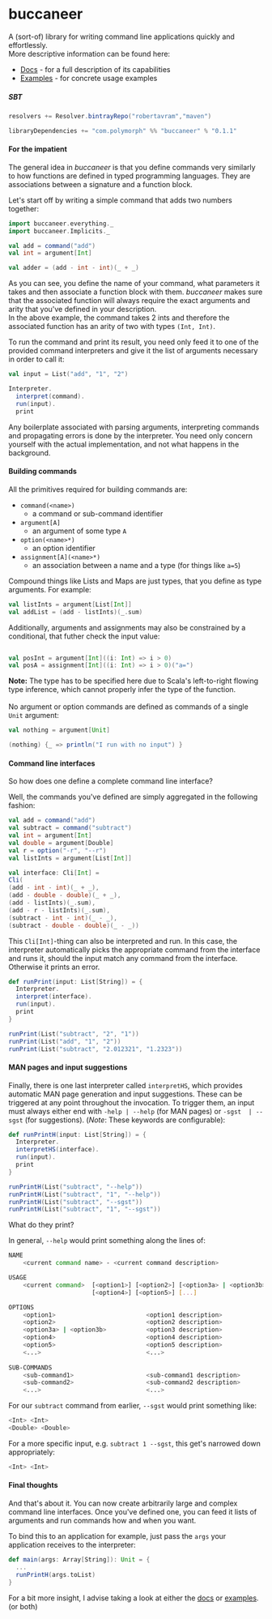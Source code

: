 buccaneer
=
A (sort-of) library for writing command line applications quickly and effortlessly. <br />
More descriptive information can be found here:
 * [Docs](docs/documentation.md) - for a full description of its capabilities
 * [Examples](examples) - for concrete usage examples


##### SBT
```scala
resolvers += Resolver.bintrayRepo("robertavram","maven")

libraryDependencies += "com.polymorph" %% "buccaneer" % "0.1.1"
```

#### For the impatient
The general idea in *buccaneer* is that you define commands very similarly to
how functions are defined in typed programming languages. They are associations between 
a signature and a function block.

Let's start off by writing a simple command that adds two numbers together:

```scala
import buccaneer.everything._
import buccaneer.Implicits._

val add = command("add")
val int = argument[Int]

val adder = (add - int - int)(_ + _)
```
As you can see, you define the name of your command, what parameters it takes and then associate a 
function block with them. *buccaneer* makes sure that the associated function will always require 
the exact arguments and arity that you've defined in your description.  
In the above example, the command takes 2 ints and therefore the associated function has an arity of two 
with types `(Int, Int)`. 

To run the command and print its result, you need only feed it 
to one of the provided command interpreters and give it the list of arguments necessary in order
to call it:

```scala
val input = List("add", "1", "2")

Interpreter.
  interpret(command).
  run(input).
  print
```
Any boilerplate associated with parsing arguments, interpreting commands and propagating errors is done
by the interpreter. You need only concern yourself with the actual implementation, and not what happens in the 
background.

#### Building commands 
All the primitives required for building commands are:
* `command(<name>)` 
    * a command or sub-command identifier
* `argument[A]` 
    * an argument of some type `A`
* `option(<name>*)` 
    * an option identifier
* `assignment[A](<name>*)` 
    * an association between a name and a type (for things like `a=5`)
    
Compound things like Lists and Maps are just types, that you define as type arguments. For example: 
```scala
val listInts = argument[List[Int]]
val addList = (add - listInts)(_.sum)
```

Additionally, arguments and assignments may also be constrained by a conditional, that futher check the input value: 
 ```scala
 
val posInt = argument[Int]((i: Int) => i > 0)
val posA = assignment[Int]((i: Int) => i > 0)("a=")
```
**Note:** The type has to be specified here due to Scala's left-to-right flowing type inference, which cannot properly infer
the type of the function. 
<br />
<br />
No argument or option commands are defined as commands of a single `Unit` argument:
```scala
val nothing = argument[Unit]

(nothing) {_ => println("I run with no input") }
```

#### Command line interfaces
So how does one define a complete command line interface?

Well, the commands you've defined are simply aggregated in the following fashion:

```scala
val add = command("add")
val subtract = command("subtract")
val int = argument[Int]
val double = argument[Double]
val r = option("-r", "--r")
val listInts = argument[List[Int]]

val interface: Cli[Int] = 
Cli(
(add - int - int)(_ + _),
(add - double - double)(_ + _),
(add - listInts)(_.sum),
(add - r - listInts)(_.sum),
(subtract - int - int)(_ - _),
(subtract - double - double)(_ - _))
```
This `Cli[Int]`-thing can also be interpreted and run. 
In this case, the interpreter automatically picks the appropriate command 
from the interface and runs it, should the input match any command from the interface. Otherwise it prints an error.

```scala
def runPrint(input: List[String]) = {
  Interpreter.
  interpret(interface).
  run(input).
  print
}

runPrint(List("subtract", "2", "1"))
runPrint(List("add", "1", "2"))
runPrint(List("subtract", "2.012321", "1.2323"))
```
#### MAN pages and input suggestions
Finally, there is one last interpreter called `interpretHS`, which provides automatic MAN page generation and
input suggestions. These can be triggered at any point throughout the invocation. To trigger them, an input 
must always either end with `-help | --help` (for MAN pages) or `-sgst  | --sgst` (for suggestions). 
(*Note*: These keywords are configurable): 
```scala
def runPrintH(input: List[String]) = {
  Interpreter.
  interpretHS(interface).
  run(input).
  print
}

runPrintH(List("subtract", "--help"))
runPrintH(List("subtract", "1", "--help"))
runPrintH(List("subtract", "--sgst"))
runPrintH(List("subtract", "1", "--sgst"))
```

What do they print? 

In general, `--help` would print something along the lines of: <br />
```bash
NAME
    <current command name> - <current command description>

USAGE
    <current command>  [<option1>] [<option2>] [<option3a> | <option3b>]
                       [<option4>] [<option5>] [...]

OPTIONS
    <option1>                         <option1 description>
    <option2>                         <option2 description>
    <option3a> | <option3b>           <option3 description>
    <option4>                         <option4 description>
    <option5>                         <option5 description>
    <...>                             <...>
    
SUB-COMMANDS
    <sub-command1>                    <sub-command1 description>
    <sub-command2>                    <sub-command2 description>
    <...>                             <...>
```

For our `subtract` command from earlier, `--sgst` would print something like: <br />
```bash
<Int> <Int> 
<Double> <Double>
```
For a more specific input, e.g. `subtract 1 --sgst`, this get's narrowed down appropriately:
```bash
<Int> <Int>
```
#### Final thoughts
And that's about it.
You can now create arbitrarily large and complex command line interfaces. 
Once you've defined one, you can feed it lists of arguments and run commands how and
when you want. 
<br />

To bind this
to an application for example, just pass the `args` your application receives to the interpreter:
```scala
def main(args: Array[String]): Unit = {
  ...
  runPrintH(args.toList)
}
```
For a bit more insight, I advise taking a look at either the [docs](docs/documentation.md) or [examples](examples). (or both)